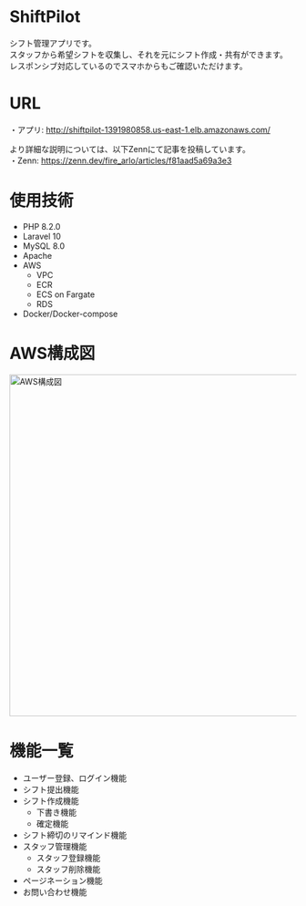 # ShiftPilot
 シフト管理アプリです。<br >
 スタッフから希望シフトを収集し、それを元にシフト作成・共有ができます。 <br >
 レスポンシブ対応しているのでスマホからもご確認いただけます。
 <!-- <img width="1400" alt="スクリーンショット 2020-05-07 0 06 18" src="https://user-images.githubusercontent.com/60876388/81193748-c51d9b00-8ff6-11ea-9981-46789f016300.png">
 <img width="350" height="700" src= "https://user-images.githubusercontent.com/60876388/81476543-643bd000-924d-11ea-9d26-cac305ca9f91.jpeg"> -->

# URL
・アプリ: http://shiftpilot-1391980858.us-east-1.elb.amazonaws.com/ <br >

より詳細な説明については、以下Zennにて記事を投稿しています。 <br >
・Zenn: https://zenn.dev/fire_arlo/articles/f81aad5a69a3e3

# 使用技術
- PHP 8.2.0
- Laravel 10
- MySQL 8.0
- Apache
- AWS
  - VPC
  - ECR
  - ECS on Fargate
  - RDS
- Docker/Docker-compose

# AWS構成図
<img width="600" alt="AWS構成図" src="https://github.com/arlo-engineer/ShiftPilot/assets/134134014/c2a2e1f1-ed33-4d40-919e-dec567a47dd4">

<!--
※以下、要更新

## CircleCi CI/CD
- Githubへのpush時に、RspecとRubocopが自動で実行されます。
- masterブランチへのpushでは、RspecとRubocopが成功した場合、EC2への自動デプロイが実行されます
-->

# 機能一覧
- ユーザー登録、ログイン機能
- シフト提出機能
- シフト作成機能
  - 下書き機能
  - 確定機能
- シフト締切のリマインド機能
- スタッフ管理機能
  - スタッフ登録機能
  - スタッフ削除機能
- ページネーション機能
- お問い合わせ機能

<!--
# テスト
- RSpec
  - 単体テスト(model)
  - 機能テスト(request)
  - 統合テスト(feature)
-->
